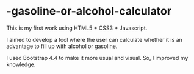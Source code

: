 # -gasoline-or-alcohol-calculator
This is my first work using HTML5 + CSS3 + Javascript.

I aimed to develop a tool where the user can calculate whether it is an advantage to fill up with alcohol or gasoline.

I used Bootstrap 4.4 to make it more usual and visual. So, I improved my knowledge.
